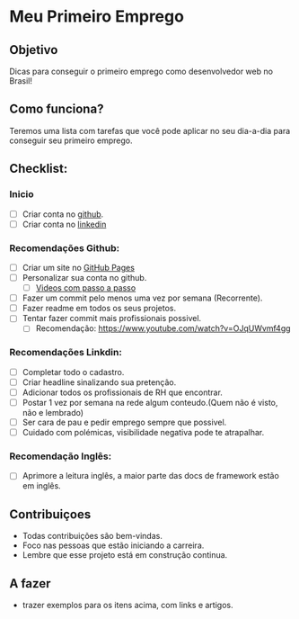 # Meu Primeiro Emprego

## Objetivo

Dicas para conseguir o primeiro emprego como desenvolvedor web no Brasil! 

## Como funciona?

Teremos uma lista com tarefas que você pode aplicar no seu dia-a-dia para conseguir seu primeiro emprego.

## Checklist:



### Inicio
- [ ] Criar conta no [github](https://github.com/).
- [ ] Criar conta no [linkedin](https://www.linkedin.com/)

### Recomendações Github:
- [ ] Criar um site no [GitHub Pages](https://pages.github.com/)
- [ ] Personalizar sua conta no github. 
  - [ ] [Videos com passo a passo](https://www.youtube.com/watch?v=TsaLQAetPLU)
- [ ] Fazer um commit pelo menos uma vez por semana (Recorrente).
- [ ] Fazer readme em todos os seus projetos.
- [ ] Tentar fazer commit mais profissionais possivel.
  - [ ] Recomendação: https://www.youtube.com/watch?v=OJqUWvmf4gg

### Recomendações Linkdin:
- [ ] Completar todo o cadastro.
- [ ] Criar headline sinalizando sua pretenção.
- [ ] Adicionar todos os profissionais de RH que encontrar.
- [ ] Postar 1 vez por semana na rede algum conteudo.(Quem não é visto, não e lembrado)
- [ ] Ser cara de pau e pedir emprego sempre que possivel.
- [ ] Cuidado com polémicas, visibilidade negativa pode te atrapalhar.

### Recomendação Inglês:
- [ ] Aprimore a leitura inglês, a maior parte das docs de framework estão em inglês.


## Contribuiçoes
* Todas contribuições são bem-vindas.
* Foco nas pessoas que estão iniciando a carreira.
* Lembre que esse projeto está em construção continua.

## A fazer

* trazer exemplos para os itens acima, com links e artigos.
